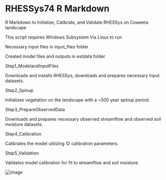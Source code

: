 # RHESSys74 R Markdown
 R Markdown to Initialize, Calibrate, and Validate RHESSys on Coweeta landscape

 This script requires Windows Subsystem Via Linux to run 

Necessary input files in input_files folder

Created model files and outputs in extdata folder

Step1_ModelandInputFiles
	
 Downloads and installs RHESSys, downloads and prepares necessary input datasets.
 
Step2_Spinup
	
 Initializes vegetation on the landscape with a ~500 year spinup period.
 
Step3_PrepareObservedData
	
 Downloads and prepares necessary observed streamflow and observed soil moisture datasets.
 
Step4_Calibration
	
 Calibrates the model utilizing 12 calibration parameters. 
 
Step5_Validation
	
 Validates model calibration for fit to streamflow and soil moisture.
 

![image](https://github.com/CQuin042/RHESSys74-R-Markdown/assets/78384584/d94e3ec3-525a-46b9-874b-c004e0ec939e)
